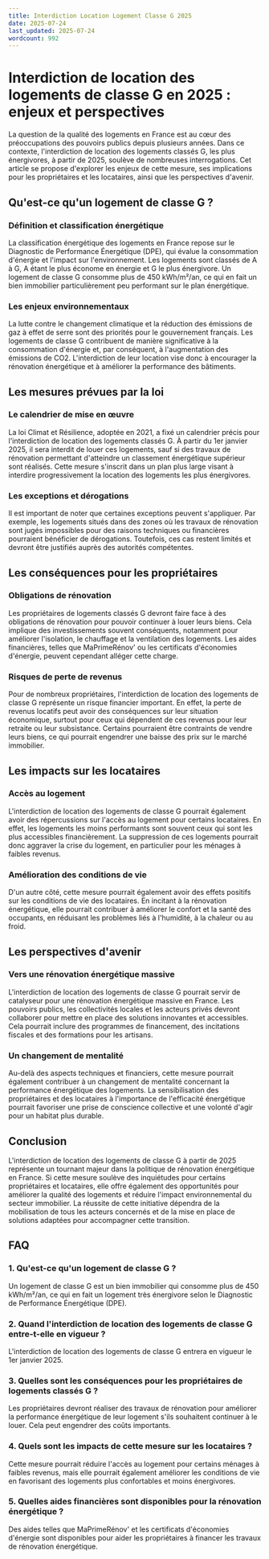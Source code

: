 ```yaml
---
title: Interdiction Location Logement Classe G 2025
date: 2025-07-24
last_updated: 2025-07-24
wordcount: 992
---
```


# Interdiction de location des logements de classe G en 2025 : enjeux et perspectives

La question de la qualité des logements en France est au cœur des préoccupations des pouvoirs publics depuis plusieurs années. Dans ce contexte, l'interdiction de location des logements classés G, les plus énergivores, à partir de 2025, soulève de nombreuses interrogations. Cet article se propose d'explorer les enjeux de cette mesure, ses implications pour les propriétaires et les locataires, ainsi que les perspectives d'avenir.

## Qu'est-ce qu'un logement de classe G ?

### Définition et classification énergétique

La classification énergétique des logements en France repose sur le Diagnostic de Performance Énergétique (DPE), qui évalue la consommation d'énergie et l'impact sur l'environnement. Les logements sont classés de A à G, A étant le plus économe en énergie et G le plus énergivore. Un logement de classe G consomme plus de 450 kWh/m²/an, ce qui en fait un bien immobilier particulièrement peu performant sur le plan énergétique.

### Les enjeux environnementaux

La lutte contre le changement climatique et la réduction des émissions de gaz à effet de serre sont des priorités pour le gouvernement français. Les logements de classe G contribuent de manière significative à la consommation d'énergie et, par conséquent, à l'augmentation des émissions de CO2. L'interdiction de leur location vise donc à encourager la rénovation énergétique et à améliorer la performance des bâtiments.

## Les mesures prévues par la loi

### Le calendrier de mise en œuvre

La loi Climat et Résilience, adoptée en 2021, a fixé un calendrier précis pour l'interdiction de location des logements classés G. À partir du 1er janvier 2025, il sera interdit de louer ces logements, sauf si des travaux de rénovation permettant d'atteindre un classement énergétique supérieur sont réalisés. Cette mesure s'inscrit dans un plan plus large visant à interdire progressivement la location des logements les plus énergivores.

### Les exceptions et dérogations

Il est important de noter que certaines exceptions peuvent s'appliquer. Par exemple, les logements situés dans des zones où les travaux de rénovation sont jugés impossibles pour des raisons techniques ou financières pourraient bénéficier de dérogations. Toutefois, ces cas restent limités et devront être justifiés auprès des autorités compétentes.

## Les conséquences pour les propriétaires

### Obligations de rénovation

Les propriétaires de logements classés G devront faire face à des obligations de rénovation pour pouvoir continuer à louer leurs biens. Cela implique des investissements souvent conséquents, notamment pour améliorer l'isolation, le chauffage et la ventilation des logements. Les aides financières, telles que MaPrimeRénov' ou les certificats d'économies d'énergie, peuvent cependant alléger cette charge.

### Risques de perte de revenus

Pour de nombreux propriétaires, l'interdiction de location des logements de classe G représente un risque financier important. En effet, la perte de revenus locatifs peut avoir des conséquences sur leur situation économique, surtout pour ceux qui dépendent de ces revenus pour leur retraite ou leur subsistance. Certains pourraient être contraints de vendre leurs biens, ce qui pourrait engendrer une baisse des prix sur le marché immobilier.

## Les impacts sur les locataires

### Accès au logement

L'interdiction de location des logements de classe G pourrait également avoir des répercussions sur l'accès au logement pour certains locataires. En effet, les logements les moins performants sont souvent ceux qui sont les plus accessibles financièrement. La suppression de ces logements pourrait donc aggraver la crise du logement, en particulier pour les ménages à faibles revenus.

### Amélioration des conditions de vie

D'un autre côté, cette mesure pourrait également avoir des effets positifs sur les conditions de vie des locataires. En incitant à la rénovation énergétique, elle pourrait contribuer à améliorer le confort et la santé des occupants, en réduisant les problèmes liés à l'humidité, à la chaleur ou au froid.

## Les perspectives d'avenir

### Vers une rénovation énergétique massive

L'interdiction de location des logements de classe G pourrait servir de catalyseur pour une rénovation énergétique massive en France. Les pouvoirs publics, les collectivités locales et les acteurs privés devront collaborer pour mettre en place des solutions innovantes et accessibles. Cela pourrait inclure des programmes de financement, des incitations fiscales et des formations pour les artisans.

### Un changement de mentalité

Au-delà des aspects techniques et financiers, cette mesure pourrait également contribuer à un changement de mentalité concernant la performance énergétique des logements. La sensibilisation des propriétaires et des locataires à l'importance de l'efficacité énergétique pourrait favoriser une prise de conscience collective et une volonté d'agir pour un habitat plus durable.

## Conclusion

L'interdiction de location des logements de classe G à partir de 2025 représente un tournant majeur dans la politique de rénovation énergétique en France. Si cette mesure soulève des inquiétudes pour certains propriétaires et locataires, elle offre également des opportunités pour améliorer la qualité des logements et réduire l'impact environnemental du secteur immobilier. La réussite de cette initiative dépendra de la mobilisation de tous les acteurs concernés et de la mise en place de solutions adaptées pour accompagner cette transition.

## FAQ

### 1. Qu'est-ce qu'un logement de classe G ?

Un logement de classe G est un bien immobilier qui consomme plus de 450 kWh/m²/an, ce qui en fait un logement très énergivore selon le Diagnostic de Performance Énergétique (DPE).

### 2. Quand l'interdiction de location des logements de classe G entre-t-elle en vigueur ?

L'interdiction de location des logements de classe G entrera en vigueur le 1er janvier 2025.

### 3. Quelles sont les conséquences pour les propriétaires de logements classés G ?

Les propriétaires devront réaliser des travaux de rénovation pour améliorer la performance énergétique de leur logement s'ils souhaitent continuer à le louer. Cela peut engendrer des coûts importants.

### 4. Quels sont les impacts de cette mesure sur les locataires ?

Cette mesure pourrait réduire l'accès au logement pour certains ménages à faibles revenus, mais elle pourrait également améliorer les conditions de vie en favorisant des logements plus confortables et moins énergivores.

### 5. Quelles aides financières sont disponibles pour la rénovation énergétique ?

Des aides telles que MaPrimeRénov' et les certificats d'économies d'énergie sont disponibles pour aider les propriétaires à financer les travaux de rénovation énergétique.